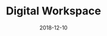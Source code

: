 ---
title: Digital Workspace
description: UBI Banca is an Italian banking group, the fifth largest in Italy by a number of branches. I led the creation of the new portal and Design System used by more than 20.000 employees.
client: UBI Banca
role: Lead Interface Designer
skills:
  - Design System
  - User Experience
  - User Interface
date: 2018-12-10
finished: true
permalink: false
thumbnail: src/static/work/ubi-banca-digital-workspace.jpg
---